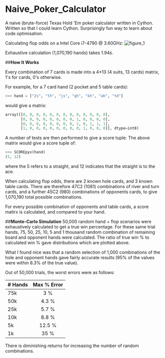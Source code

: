 # Naive_Poker_Calculator
A naive (brute-force) Texas Hold 'Em poker calculator written in Cython. Written so that I could learn Cython. Surprisingly fun way to learn about code optimisation.

Calculating flop odds on a Intel Core i7-4790 @ 3.60GHz:
![figure_1](https://cloud.githubusercontent.com/assets/20742138/20139305/46feda06-a67d-11e6-8da3-dbe7fd2bab85.png)

Exhaustive calculation (1,070,190 hands) takes 1.94s.

##**How It Works**

Every combination of 7 cards is made into a 4*13 (4 suits, 13 cards) matrix, 1's for cards, 0's otherwise.

For example, for a 7 card hand (2 pocket and 5 table cards):

```python
>>> hand = ["2s", "th", "js", "qh", "kh", "ah", "td"]
```

would give a matrix:

```python
array([[0, 0, 0, 0, 0, 0, 0, 0, 0, 0, 0, 0, 0],
       [0, 0, 0, 0, 0, 0, 0, 0, 1, 0, 0, 0, 0],
       [0, 0, 0, 0, 0, 0, 0, 0, 1, 0, 1, 1, 1],
       [1, 0, 0, 0, 0, 0, 0, 0, 0, 1, 0, 0, 0]], dtype=int8)
```

 A number of tests are then performed to give a score tuple. The above matrix would give a score tuple of:

```python
>>> SCOREpyx(hand)
(5, 12)
```
where the 5 refers to a straight, and 12 indicates that the straight is to the ace.

When calculating flop odds, there are 2 known hole cards, and 3 known table cards.
There are therefore 47C2 (1081) combinations of river and turn cards, and a further 45C2 (980) combinations of opponents cards, to give 1,070,190 total possible combinations.

For every possible combination of opponents and table cards, a score matirx is calculated, and compared to your hand.

##**Monte-Carlo Simulation**
50,000 random hand + flop scenarios were exhaustively calculated to get a true win percentage. For these same trial hands, 75, 50, 25, 10, 5 and 1 thousand random combination of remaining board and opponent hands were calculated. The ratio of true win % to calculated win % gave distributions which are plotted above.

What I found nice was that a random selection of 1,000 combinations of the hole and opponent hands gave fairly accurate results (95% of the values were within 8.3% of the true value). 

Out of 50,000 trials, the worst errors were as follows:

| # Hands      | Max % Error           | 
| ------------- |:-------------:|
| 75k  | 3 % |
| 50k  | 4.3 %|
| 25k  | 5.7 % |
| 10k  | 8.8 % |
| 5k  | 12.5 % |
| 1k  | 35 % |



There is diminishing returns for increasing the number of random combinations.
